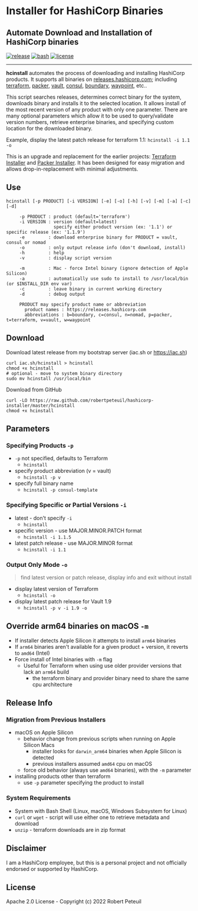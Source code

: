 # Installer for HashiCorp Binaries

## Automate Download and Installation of HashiCorp binaries

[![release](https://img.shields.io/github/release/robertpeteuil/hashicorp-installer?colorB=2067b8)](https://github.com/robertpeteuil/hashicorp-installer)
[![bash](https://img.shields.io/badge/language-bash-89e051.svg?style=flat-square)](https://github.com/robertpeteuil/hashicorp-installer)
[![license](https://img.shields.io/github/license/robertpeteuil/hashicorp-installer?colorB=2067b8)](https://github.com/robertpeteuil/hashicorp-installer)

---

**hcinstall** automates the process of downloading and installing HashiCorp products.  It supports all binaries on [releases.hashicorp.com](https://releases.hashicorp.com); including [terraform](https://www.terraform.io/), [packer](https://www.packer.io/), [vault](https://www.vaultproject.io/), [consul](https://www.consul.io/), [boundary](https://www.boundaryproject.io/), [waypoint](https://www.waypointproject.io/), etc..

This script searches releases, determines correct binary for the system, downloads binary and installs it to the selected location.  It allows install of the most recent version of any product with only one parameter. There are many optional parameters which allow it to be used to query/validate version numbers, retrieve enterprise binaries, and specifying custom location for the downloaded binary.

Example, display the latest patch release for terraform 1.1: `hcinstall -i 1.1 -o`

This is an upgrade and replacement for the earlier projects: [Terraform Installer](https://github.com/robertpeteuil/terraform-installer) and [Packer Installer](https://github.com/robertpeteuil/packer-installer).  It has been designed for easy migration and allows drop-in-replacement with minimal adjustments.

## Use

```text
hcinstall [-p PRODUCT] [-i VERSION] [-e] [-o] [-h] [-v] [-m] [-a] [-c] [-d]

     -p PRODUCT : product (default='terraform')
     -i VERSION : version (default=latest)
                  specify either product version (ex: '1.1') or specific release (ex: '1.1.9')
     -e         : download enterprise binary for PRODUCT = vault, consul or nomad
     -o         : only output release info (don't download, install)
     -h         : help
     -v         : display script version

     -m         : Mac - force Intel binary (ignore detection of Apple Silicon)
     -a         : automatically use sudo to install to /usr/local/bin (or $INSTALL_DIR env var)
     -c         : leave binary in current working directory
     -d         : debug output

     PRODUCT may specify product name or abbreviation
       product names : https://releases.hashicorp.com
       abbreviations : b=boundary, c=consul, n=nomad, p=packer, t=terraform, v=vault, w=waypoint
```

## Download

Download latest release from my bootstrap server (iac.sh or https://iac.sh)

``` shell
curl iac.sh/hcinstall > hcinstall
chmod +x hcinstall
# optional - move to system binary directory
sudo mv hcinstall /usr/local/bin
```

Download from GitHub

``` shell
curl -LO https://raw.github.com/robertpeteuil/hashicorp-installer/master/hcinstall
chmod +x hcinstall
```

## Parameters

### Specifying Products `-p`

- `-p` not specified, defaults to Terraform
  - `hcinstall`
- specify product abbreviation (v = vault)
  - `hcinstall -p v`
- specify full binary name
  - `hcinstall -p consul-template`

### Specifying Specific or Partial Versions `-i`

- latest - don't specify `-i`
  - `hcinstall`
- specific version - use MAJOR.MINOR.PATCH format
  - `hcinstall -i 1.1.5`
- latest patch release - use MAJOR.MINOR format
  - `hcinstall -i 1.1`

### Output Only Mode `-o`

> find latest version or patch release, display info and exit without install

- display latest version of Terraform
  - `hcinstall -o`
- display latest patch release for Vault 1.9
  - `hcinstall -p v -i 1.9 -o`

## Override arm64 binaries on macOS `-m`

- If installer detects Apple Silicon it attempts to install `arm64` binaries
- If `arm64` binaries aren't available for a given product + version, it reverts to `amd64` (Intel)
- Force install of Intel binaries with `-m` flag
  - Useful for Terraform when using use older provider versions that lack an `arm64` build
    - the terraform binary and provider binary need to share the same cpu architecture

## Release Info

### Migration from Previous Installers

- macOS on Apple Silicon
  - behavior change from previous scripts when running on Apple Silicon Macs
    - installer looks for `darwin_arm64` binaries when Apple Silicon is detected
    - previous installers assumed `amd64` cpu on macOS
  - force old behavior (always use `amd64` binaries), with the `-m` parameter
- installing products other than terraform
  - use `-p` parameter specifying the product to install

### System Requirements

- System with Bash Shell (Linux, macOS, Windows Subsystem for Linux)
- `curl` or `wget` - script will use either one to retrieve metadata and download
- `unzip` - terraform downloads are in zip format

## Disclaimer

I am a HashiCorp employee, but this is a personal project and not officially endorsed or supported by HashiCorp.

## License

Apache 2.0 License - Copyright (c) 2022  Robert Peteuil
